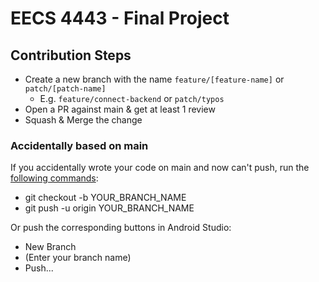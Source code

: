 # EECS 4443 - Final Project

## Contribution Steps

- Create a new branch with the name `feature/[feature-name]` or `patch/[patch-name]`
  - E.g. `feature/connect-backend` or `patch/typos`
- Open a PR against main & get at least 1 review
- Squash & Merge the change

### Accidentally based on main

If you accidentally wrote your code on main and now can't push, run the [following commands](https://medium.com/@petehouston/git-move-unpushed-changes-to-a-new-branch-983eea7af741):

- git checkout -b YOUR_BRANCH_NAME
- git push -u origin YOUR_BRANCH_NAME

Or push the corresponding buttons in Android Studio:

- New Branch
- (Enter your branch name)
- Push...
